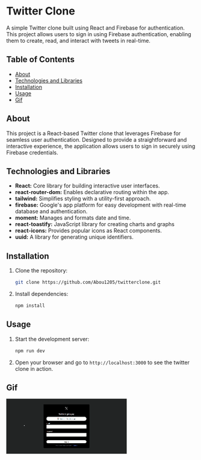 # Twitter Clone

A simple Twitter clone built using React and Firebase for authentication. This project allows users to sign in using Firebase authentication, enabling them to create, read, and interact with tweets in real-time.

## Table of Contents

- [About](#about)
- [Technologies and Libraries](#technologiesandlibraries)
- [Installation](#installation)
- [Usage](#usage)
- [Gif](#gif)

## About

This project is a React-based Twitter clone that leverages Firebase for seamless user authentication. Designed to provide a straightforward and interactive experience, the application allows users to sign in securely using Firebase credentials.

## Technologies and Libraries

- **React:** Core library for building interactive user interfaces.
- **react-router-dom:** Enables declarative routing within the app.
- **tailwind:** Simplifies styling with a utility-first approach.
- **firebase:** Google's app platform for easy development with real-time database and authentication.
- **moment:** Manages and formats date and time.
- **react-toastify:** JavaScript library for creating charts and graphs
- **react-icons:** Provides popular icons as React components.
- **uuid:** A library for generating unique identifiers.

## Installation

1. Clone the repository:

   ```bash
   git clone https://github.com/Abou1205/twitterclone.git
   ```

2. Install dependencies:

   ```bash
   npm install
   ```

## Usage

1. Start the development server:

   ```bash
   npm run dev
   ```

2. Open your browser and go to `http://localhost:3000` to see the twitter clone in action.

## Gif

![](/src/twitter.gif)
